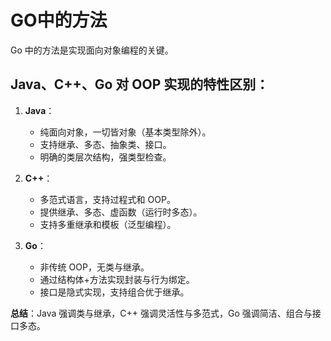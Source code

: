 # GO中的方法
Go 中的方法是实现面向对象编程的关键。

## Java、C++、Go 对 OOP 实现的特性区别：

1. **Java**：  
   - 纯面向对象，一切皆对象（基本类型除外）。  
   - 支持继承、多态、抽象类、接口。  
   - 明确的类层次结构，强类型检查。  

2. **C++**：  
   - 多范式语言，支持过程式和 OOP。  
   - 提供继承、多态、虚函数（运行时多态）。  
   - 支持多重继承和模板（泛型编程）。  

3. **Go**：  
   - 非传统 OOP，无类与继承。  
   - 通过结构体+方法实现封装与行为绑定。  
   - 接口是隐式实现，支持组合优于继承。  

**总结**：Java 强调类与继承，C++ 强调灵活性与多范式，Go 强调简洁、组合与接口多态。